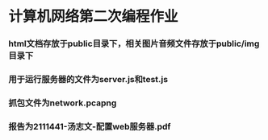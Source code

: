 # 计算机网络第二次编程作业

### html文档存放于public目录下，相关图片音频文件存放于public/img目录下

### 用于运行服务器的文件为server.js和test.js

### 抓包文件为network.pcapng

### 报告为2111441-汤志文-配置web服务器.pdf